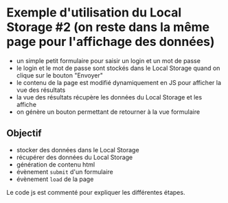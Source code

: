 # Exemple d'utilisation du Local Storage #2 (on reste dans la même page pour l'affichage des données)
- un simple petit formulaire pour saisir un login et un mot de passe
- le login et le mot de passe sont stockés dans le Local Storage quand on clique sur le bouton "Envoyer"  
- le contenu de la page est modifié dynamiquement en JS pour afficher la vue des résultats
- la vue des résultats récupère les données du Local Storage et les affiche
- on génère un bouton permettant de retourner à la vue formulaire

## Objectif
- stocker des données dans le Local Storage
- récupérer des données du Local Storage
- génération de contenu html
- évènement `submit` d'un formulaire
- évènement `load` de la page

Le code js est commenté pour expliquer les différentes étapes.
